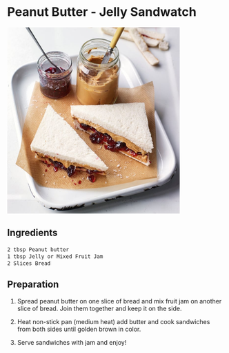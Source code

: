 # **Peanut Butter - Jelly Sandwatch**

<img src="https://raw.githubusercontent.com/HemantSachdeva/technical_writing_externship_project/main/assets/img/recipe_banner.jpg" alt="Peanut Butter and Jelly Sandwatch" height="433" width="400">

## **Ingredients**
```
2 tbsp Peanut butter
1 tbsp Jelly or Mixed Fruit Jam
2 Slices Bread
```

## **Preparation**

1. Spread peanut butter on one slice of bread and mix fruit jam on another slice of bread. Join them together and keep it on the side.

2. Heat non-stick pan (medium heat) add butter and cook sandwiches from both sides until golden brown in color.

3. Serve sandwiches with jam and enjoy!
